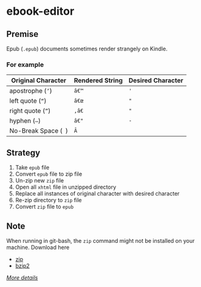 # ebook-editor

## Premise

Epub (`.epub`) documents sometimes render strangely on Kindle.

### For example

| Original Character | Rendered String | Desired Character |
| ------------------ | ---------------- | ------------- |
| apostrophe (`’`) | `â€™` | `'` |
| left quote (`“`) | `â€œ` | `"` |
| right quote (`”`) | `,â€` | `"` |
| hyphen (`—`) | `â€"` | `-` |
| No-Break Space (` `) | `Â ` | ` ` |

## Strategy
1. Take `epub` file
2. Convert `epub` file to zip file
3. Un-zip new `zip` file
4. Open all `xhtml` file in unzipped directory
5. Replace all instances of original character with desired character
6. Re-zip directory to `zip` file
7. Convert `zip` file to `epub`


## Note

When running in git-bash, the `zip` command might not be installed on your machine.  Download here

- [zip](https://sourceforge.net/projects/gnuwin32/files/zip/3.0/zip-3.0-bin.zip/download)
- [bzip2](https://sourceforge.net/projects/gnuwin32/files/bzip2/1.0.5/)

[_More details_](https://ranxing.wordpress.com/2016/12/13/add-zip-into-git-bash-on-windows/#:~:text=While%20using%20git%2Dbash%2C%20you,you%20can%20get%20from%20gnuwin32.)